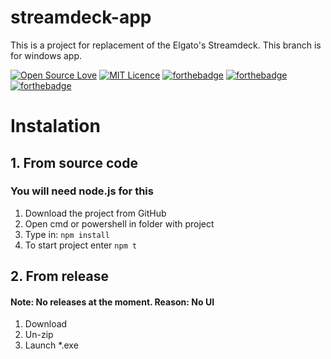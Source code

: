 # streamdeck-app
This is a project for replacement of the Elgato's Streamdeck.
This branch is for windows app.

[![Open Source Love](https://badges.frapsoft.com/os/v2/open-source-150x25.png?v=103)](https://github.com/ellerbrock/open-source-badges/) [![MIT Licence](https://badges.frapsoft.com/os/mit/mit.png?v=103)](https://opensource.org/licenses/mit-license.php)
[![forthebadge](https://forthebadge.com/images/badges/powered-by-electricity.svg)](https://forthebadge.com)
[![forthebadge](https://forthebadge.com/images/badges/uses-html.svg)](https://forthebadge.com)
[![forthebadge](https://forthebadge.com/images/badges/made-with-javascript.svg)](https://forthebadge.com)

# Instalation
## 1. From source code
### You will need node.js for this
1. Download the project from GitHub
2. Open cmd or powershell in folder with project
3. Type in: `npm install`
4. To start project enter `npm t`
## 2. From release
#### Note: No releases at the moment. Reason: No UI
1. Download
2. Un-zip
3. Launch *.exe
